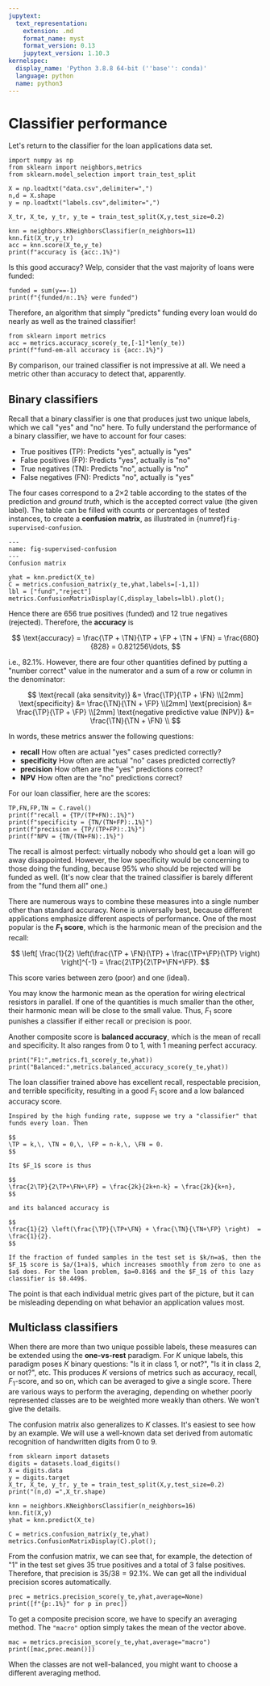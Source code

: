 ```yaml
---
jupytext:
  text_representation:
    extension: .md
    format_name: myst
    format_version: 0.13
    jupytext_version: 1.10.3
kernelspec:
  display_name: 'Python 3.8.8 64-bit (''base'': conda)'
  language: python
  name: python3
---
```


# Classifier performance

Let's return to the classifier for the loan applications data set.

```{code-cell} ipython3
import numpy as np
from sklearn import neighbors,metrics
from sklearn.model_selection import train_test_split

X = np.loadtxt("data.csv",delimiter=",")
n,d = X.shape
y = np.loadtxt("labels.csv",delimiter=",")

X_tr, X_te, y_tr, y_te = train_test_split(X,y,test_size=0.2)

knn = neighbors.KNeighborsClassifier(n_neighbors=11)   
knn.fit(X_tr,y_tr) 
acc = knn.score(X_te,y_te)
print(f"accuracy is {acc:.1%}")
```

Is this good accuracy? Welp, consider that the vast majority of loans were funded:

```{code-cell}
funded = sum(y==-1)
print(f"{funded/n:.1%} were funded")
```

Therefore, an algorithm that simply "predicts" funding every loan would do nearly as well as the trained classifier! 

```{code-cell}
from sklearn import metrics
acc = metrics.accuracy_score(y_te,[-1]*len(y_te))
print(f"fund-em-all accuracy is {acc:.1%}")
```

By comparison, our trained classifier is not impressive at all. We need a metric other than accuracy to detect that, apparently.

## Binary classifiers

Recall that a binary classifier is one that produces just two unique labels, which we call "yes" and "no" here.
To fully understand the performance of a binary classifier, we have to account for four cases:

* True positives (TP): Predicts "yes", actually is "yes"
* False positives (FP): Predicts "yes", actually is "no"
* True negatives (TN): Predicts "no", actually is "no"
* False negatives (FN): Predicts "no", actually is "yes"

The four cases correspond to a 2×2 table according to the states of the prediction and *ground truth*, which is the accepted correct value (the given label). The table can be filled with counts or percentages of tested instances, to create a **confusion matrix**, as illustrated in {numref}`fig-supervised-confusion`. 

```{figure} confusion.svg
---
name: fig-supervised-confusion
---
Confusion matrix
```

```{code-cell} ipython3
yhat = knn.predict(X_te)
C = metrics.confusion_matrix(y_te,yhat,labels=[-1,1])
lbl = ["fund","reject"]
metrics.ConfusionMatrixDisplay(C,display_labels=lbl).plot();
```

Hence there are 656 true positives (funded) and 12 true negatives (rejected). Therefore, the **accuracy** is 

$$
\text{accuracy} = \frac{\TP + \TN}{\TP + \FP + \TN + \FN} = \frac{680}{828} = 0.821256\ldots,
$$

i.e., 82.1%. However, there are four other quantities defined by putting a "number correct" value in the numerator and a sum of a row or column in the denominator:

$$
\text{recall (aka sensitvity)} &= \frac{\TP}{\TP + \FN} \\[2mm]
\text{specificity} &= \frac{\TN}{\TN + \FP} \\[2mm] 
\text{precision} &= \frac{\TP}{\TP + \FP} \\[2mm] 
\text{negative predictive value (NPV)} &= \frac{\TN}{\TN + \FN} \\ 
$$

In words, these metrics answer the following questions:

* **recall** How often are actual "yes" cases predicted correctly?
* **specificity** How often are actual "no" cases predicted correctly?
* **precision** How often are the "yes" predictions correct?
* **NPV** How often are the "no" predictions correct?

For our loan classifier, here are the scores:

```{code-cell} ipython3
TP,FN,FP,TN = C.ravel()
print(f"recall = {TP/(TP+FN):.1%}")
print(f"specificity = {TN/(TN+FP):.1%}")
print(f"precision = {TP/(TP+FP):.1%}")
print(f"NPV = {TN/(TN+FN):.1%}")
```

The recall is almost perfect: virtually nobody who should get a loan will go away disappointed. However, the low specificity would be concerning to those doing the funding, because 95% who should be rejected will be funded as well. (It's now clear that the trained classifier is barely different from the "fund them all" one.)

There are numerous ways to combine these measures into a single number other than standard accuracy. None is universally best, because different applications emphasize different aspects of performance. One of the most popular is the **$F_1$ score**, which is the harmonic mean of the precision and the recall:

$$
\left[ \frac{1}{2} \left(\frac{\TP + \FN}{\TP} + \frac{\TP+\FP}{\TP} \right)  \right]^{-1} = \frac{2\TP}{2\TP+\FN+\FP}.
$$

This score varies between zero (poor) and one (ideal). 

You may know the harmonic mean as the operation for wiring electrical resistors in parallel. If one of the quantities is much smaller than the other, their harmonic mean will be close to the small value. Thus, $F_1$ score punishes a classifier if either recall or precision is poor. 

Another composite score is **balanced accuracy**, which is the mean of recall and specificity. It also ranges from 0 to 1, with 1 meaning perfect accuracy.

```{code-cell}
print("F1:",metrics.f1_score(y_te,yhat))
print("Balanced:",metrics.balanced_accuracy_score(y_te,yhat))
```

The loan classifier trained above has excellent recall, respectable precision, and terrible specificity, resulting in a good $F_1$ score and a low balanced accuracy score.

```{prf:example}
Inspired by the high funding rate, suppose we try a "classifier" that funds every loan. Then 

$$
\TP = k,\, \TN = 0,\, \FP = n-k,\, \FN = 0.
$$

Its $F_1$ score is thus

$$
\frac{2\TP}{2\TP+\FN+\FP} = \frac{2k}{2k+n-k} = \frac{2k}{k+n},
$$

and its balanced accuracy is 

$$
\frac{1}{2} \left(\frac{\TP}{\TP+\FN} + \frac{\TN}{\TN+\FP} \right)  = \frac{1}{2}.
$$

If the fraction of funded samples in the test set is $k/n=a$, then the $F_1$ score is $a/(1+a)$, which increases smoothly from zero to one as $a$ does. For the loan problem, $a=0.816$ and the $F_1$ of this lazy classifier is $0.449$. 
```

<!-- 
print("F1:",metrics.cohen_kappa_score(y_te,yhat))
print("F1:",metrics.matthews_corrcoef(y_te,yhat)) -->

The point is that each individual metric gives part of the picture, but it can be misleading depending on what behavior an application values most.

## Multiclass classifiers

When there are more than two unique possible labels, these measures can be extended using the **one-vs-rest** paradigm. For $K$ unique labels, this paradigm poses $K$ binary questions: "Is it in class 1, or not?", "Is it in class 2, or not?", etc. This produces $K$ versions of metrics such as accuracy, recall, $F_1$-score, and so on, which can be averaged to give a single score. There are various ways to perform the averaging, depending on whether poorly represented classes are to be weighted more weakly than others. We won't give the details.

The confusion matrix also generalizes to $K$ classes. It's easiest to see how by an example. We will use a well-known data set derived from automatic recognition of handwritten digits from 0 to 9.

```{code-cell}
from sklearn import datasets
digits = datasets.load_digits()
X = digits.data
y = digits.target
X_tr, X_te, y_tr, y_te = train_test_split(X,y,test_size=0.2)
print("(n,d) =",X_tr.shape)

knn = neighbors.KNeighborsClassifier(n_neighbors=16)
knn.fit(X,y)
yhat = knn.predict(X_te)

C = metrics.confusion_matrix(y_te,yhat)
metrics.ConfusionMatrixDisplay(C).plot();
```

From the confusion matrix, we can see that, for example, the detection of "1" in the test set gives 35 true positives and a total of 3 false positives. Therefore, that precision is $35/38=92.1$%. We can get all the individual precision scores automatically.

```{code-cell}
prec = metrics.precision_score(y_te,yhat,average=None)
print([f"{p:.1%}" for p in prec])
```

To get a composite precision score, we have to specify an averaging method. The `"macro"` option simply takes the mean of the vector above.

```{code-cell}
mac = metrics.precision_score(y_te,yhat,average="macro")
print([mac,prec.mean()])
```

When the classes are not well-balanced, you might want to choose a different averaging method.